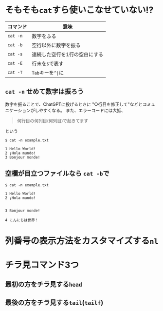 # そもそも`cat`すら使いこなせていない!?

|コマンド|意味|
|---|---|
|`cat -n`|数字をふる|
|`cat -b`|空行以外に数字を振る|
|`cat -s`|連続した空行を1行の空白にする|
|`cat -E`|行末を`$`で表す|
|`cat -T`|`Tab`キーを`^\|`に|


## `cat -n` せめて数字は振ろう
数字を振ることで、ChatGPTに投げるときに "○行目を修正して"などとコミュニケーションがしやすくなる。
また、エラーコードには大抵、
> 何行目の何列目(何列目)で起きてます

という
```
$ cat -n example.txt

1 Hello World!
2 ¡Hola mundo!
3 Bonjour monde!
```
## 空欄が目立つファイルなら `cat -b`で
```
$ cat -n example.txt

1 Hello World!
2 ¡Hola mundo!


3 Bonjour monde!

4 こんにちは世界！
```

# 列番号の表示方法をカスタマイズする`nl` 

# チラ見コマンド3つ
## 最初の方をチラ見する`head`
## 最後の方をチラ見する`tail`(`tailf`)
